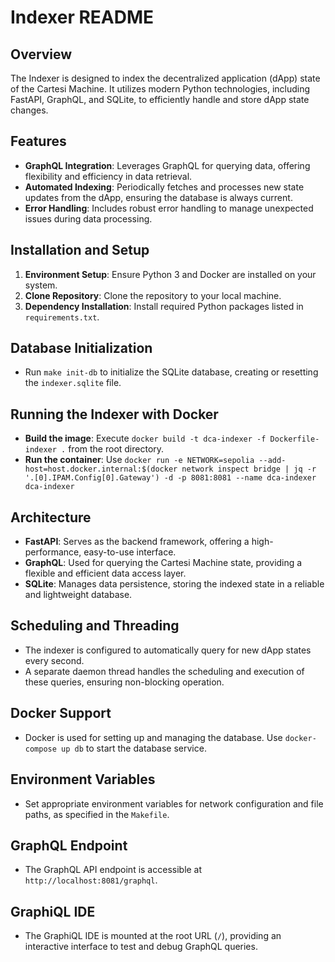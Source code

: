 
# Indexer README

## Overview

The Indexer is designed to index the decentralized application (dApp) state of the Cartesi Machine. It utilizes modern Python technologies, including FastAPI, GraphQL, and SQLite, to efficiently handle and store dApp state changes.

## Features

-   **GraphQL Integration**: Leverages GraphQL for querying data, offering flexibility and efficiency in data retrieval.
-   **Automated Indexing**: Periodically fetches and processes new state updates from the dApp, ensuring the database is always current.
-   **Error Handling**: Includes robust error handling to manage unexpected issues during data processing.

## Installation and Setup

1.  **Environment Setup**: Ensure Python 3 and Docker are installed on your system.
2.  **Clone Repository**: Clone the repository to your local machine.
3.  **Dependency Installation**: Install required Python packages listed in `requirements.txt`.

## Database Initialization

-   Run `make init-db` to initialize the SQLite database, creating or resetting the `indexer.sqlite` file.

## Running the Indexer with Docker

-   **Build the image**: Execute `docker build -t dca-indexer -f Dockerfile-indexer .` from the root directory.
-   **Run the container**: Use `docker run -e NETWORK=sepolia --add-host=host.docker.internal:$(docker network inspect bridge | jq -r '.[0].IPAM.Config[0].Gateway') -d -p 8081:8081 --name dca-indexer dca-indexer`

## Architecture

-   **FastAPI**: Serves as the backend framework, offering a high-performance, easy-to-use interface.
-   **GraphQL**: Used for querying the Cartesi Machine state, providing a flexible and efficient data access layer.
-   **SQLite**: Manages data persistence, storing the indexed state in a reliable and lightweight database.

## Scheduling and Threading

-   The indexer is configured to automatically query for new dApp states every second.
-   A separate daemon thread handles the scheduling and execution of these queries, ensuring non-blocking operation.

## Docker Support

-   Docker is used for setting up and managing the database. Use `docker-compose up db` to start the database service.

## Environment Variables

-   Set appropriate environment variables for network configuration and file paths, as specified in the `Makefile`.

## GraphQL Endpoint

-   The GraphQL API endpoint is accessible at `http://localhost:8081/graphql`.

## GraphiQL IDE

-   The GraphiQL IDE is mounted at the root URL (`/`), providing an interactive interface to test and debug GraphQL queries.